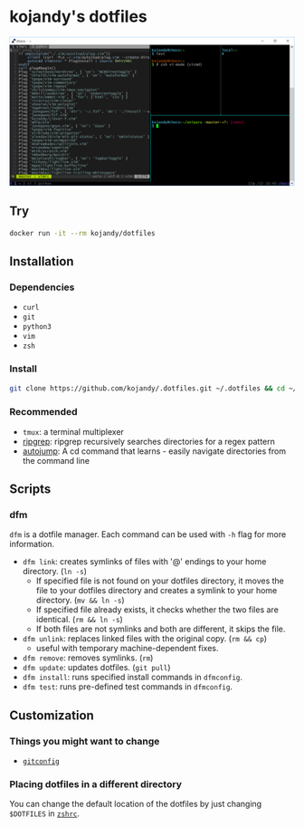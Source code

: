 # kojandy's dotfiles

![Screenshot](screenshot.png)

## Try
```sh
docker run -it --rm kojandy/dotfiles
```

## Installation
### Dependencies
- `curl`
- `git`
- `python3`
- `vim`
- `zsh`

### Install
```sh
git clone https://github.com/kojandy/.dotfiles.git ~/.dotfiles && cd ~/.dotfiles && ./setup
```

### Recommended
- `tmux`: a terminal multiplexer
- [ripgrep](https://github.com/BurntSushi/ripgrep): ripgrep recursively searches directories for a regex pattern
- [autojump](https://github.com/wting/autojump): A cd command that learns - easily navigate directories from the command line

## Scripts
### dfm
`dfm` is a dotfile manager. Each command can be used with `-h` flag for more information.

- `dfm link`: creates symlinks of files with '@' endings to your home directory. (`ln -s`)
  - If specified file is not found on your dotfiles directory, it moves the file to your dotfiles directory and creates a symlink to your home directory. (`mv && ln -s`)
  - If specified file already exists, it checks whether the two files are identical. (`rm && ln -s`)
  - If both files are not symlinks and both are different, it skips the file.
- `dfm unlink`: replaces linked files with the original copy. (`rm && cp`)
  - useful with temporary machine-dependent fixes.
- `dfm remove`: removes symlinks. (`rm`)
- `dfm update`: updates dotfiles. (`git pull`)
- `dfm install`: runs specified install commands in `dfmconfig`.
- `dfm test`: runs pre-defined test commands in `dfmconfig`.

## Customization
### Things you might want to change
- [`gitconfig`](gitconfig@)

### Placing dotfiles in a different directory
You can change the default location of the dotfiles by just changing `$DOTFILES` in [`zshrc`](zshrc@).
